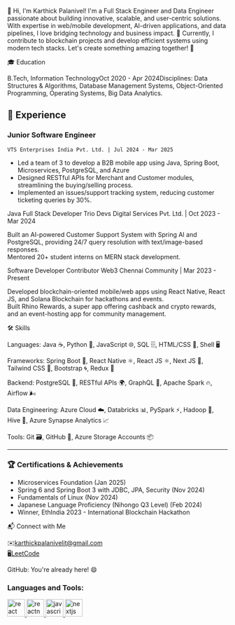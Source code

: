 👋 Hi, I'm Karthick Palanivel!
I'm a Full Stack Engineer and Data Engineer passionate about building innovative, scalable, and user-centric solutions. With expertise in web/mobile development, AI-driven applications, and data pipelines, I love bridging technology and business impact. 🚀 Currently, I contribute to blockchain projects and develop efficient systems using modern tech stacks. Let's create something amazing together! 🤝

🎓 Education

B.Tech, Information TechnologyOct 2020 - Apr 2024Disciplines: Data Structures & Algorithms, Database Management Systems, Object-Oriented Programming, Operating Systems, Big Data Analytics.


## 💼 Experience
### Junior Software Engineer
```VTS Enterprises India Pvt. Ltd. | Jul 2024 - Mar 2025 ```

- Led a team of 3 to develop a B2B mobile app using Java, Spring Boot, Microservices, PostgreSQL, and Azure
- Designed RESTful APIs for Merchant and Customer modules, streamlining the buying/selling process.  
- Implemented an issues/support tracking system, reducing customer ticketing queries by 30%.

Java Full Stack Developer
Trio Devs Digital Services Pvt. Ltd. | Oct 2023 - Mar 2024  

Built an AI-powered Customer Support System with Spring AI and PostgreSQL, providing 24/7 query resolution with text/image-based responses.  
Mentored 20+ student interns on MERN stack development.

Software Developer Contributor
Web3 Chennai Community | Mar 2023 - Present  

Developed blockchain-oriented mobile/web apps using React Native, React JS, and Solana Blockchain for hackathons and events.  
Built Rhino Rewards, a super app offering cashback and crypto rewards, and an event-hosting app for community management.


🛠️ Skills

Languages: Java ☕, Python 🐍, JavaScript 🌐, SQL 🗄️, HTML/CSS 🎨, Shell 🖥️  

Frameworks: Spring Boot 🌱, React Native ⚛️, React JS ⚛️, Next JS 🚀, Tailwind CSS 🎨, Bootstrap 🌀, Redux 🔄  

Backend: PostgreSQL 🐘, RESTful APIs 🌍, GraphQL 🚀, Apache Spark 🔥, Airflow 🌬️  

Data Engineering: Azure Cloud ☁️, Databricks 📊, PySpark ⚡, Hadoop 🐘, Hive 🐝, Azure Synapse Analytics 📈  

Tools: Git 🗃️, GitHub 🐙, Azure Storage Accounts 📦

--- 

### 🏆 Certifications & Achievements

- Microservices Foundation (Jan 2025)  
- Spring 6 and Spring Boot 3 with JDBC, JPA, Security (Nov 2024)  
- Fundamentals of Linux (Nov 2024)  
- Japanese Language Proficiency (Nihongo Q3 Level) (Feb 2024)  
- Winner, EthIndia 2023 - International Blockchain Hackathon


📬 Connect with Me

✉️<a target="_blank" href="mailto:karthickpalanivelit@gmail.com">karthickpalanivelit@gmail.com</a>  
🖥️<a target="_blank" href="https://leetcode.com/u/karthickpalanivel">LeetCode</a>  

GitHub: You're already here! 😄


<h3 align="left">Languages and Tools:</h3>
<a href="https://reactjs.org/" target="_blank" rel="noreferrer"> <img src="https://raw.githubusercontent.com/devicons/devicon/master/icons/react/react-original-wordmark.svg" alt="react" width="40" height="40"/> </a> <a href="https://reactnative.dev/" target="_blank" rel="noreferrer"> <img src="https://reactnative.dev/img/header_logo.svg" alt="reactnative" width="40" height="40"/> </a><a href="https://developer.mozilla.org/en-US/docs/Web/JavaScript" target="_blank" rel="noreferrer"> <img src="https://raw.githubusercontent.com/devicons/devicon/master/icons/javascript/javascript-original.svg" alt="javascript" width="40" height="40"/> </a><a href="https://nextjs.org/" target="_blank" rel="noreferrer"> <img src="https://cdn.worldvectorlogo.com/logos/nextjs-2.svg" alt="nextjs" width="40" height="40"/> </a>